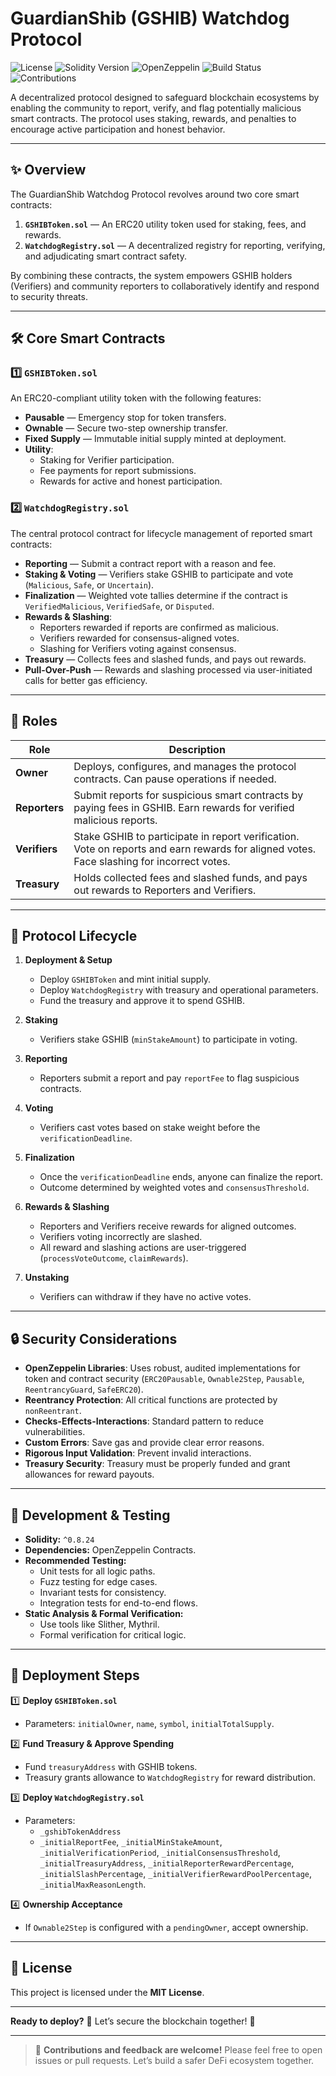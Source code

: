 # GuardianShib (GSHIB) Watchdog Protocol

![License](https://img.shields.io/badge/license-MIT-blue.svg)
![Solidity Version](https://img.shields.io/badge/Solidity-0.8.24-brightgreen)
![OpenZeppelin](https://img.shields.io/badge/uses-OpenZeppelin-9cf)
![Build Status](https://img.shields.io/badge/build-passing-brightgreen)
![Contributions](https://img.shields.io/badge/contributions-welcome-ff69b4)

A decentralized protocol designed to safeguard blockchain ecosystems by enabling the community to report, verify, and flag potentially malicious smart contracts. The protocol uses staking, rewards, and penalties to encourage active participation and honest behavior.

---

## ✨ Overview

The GuardianShib Watchdog Protocol revolves around two core smart contracts:

1. **`GSHIBToken.sol`** — An ERC20 utility token used for staking, fees, and rewards.
2. **`WatchdogRegistry.sol`** — A decentralized registry for reporting, verifying, and adjudicating smart contract safety.

By combining these contracts, the system empowers GSHIB holders (Verifiers) and community reporters to collaboratively identify and respond to security threats.

---

## 🛠️ Core Smart Contracts

### 1️⃣ `GSHIBToken.sol`

An ERC20-compliant utility token with the following features:

- **Pausable** — Emergency stop for token transfers.
- **Ownable** — Secure two-step ownership transfer.
- **Fixed Supply** — Immutable initial supply minted at deployment.
- **Utility**:
  - Staking for Verifier participation.
  - Fee payments for report submissions.
  - Rewards for active and honest participation.

### 2️⃣ `WatchdogRegistry.sol`

The central protocol contract for lifecycle management of reported smart contracts:

- **Reporting** — Submit a contract report with a reason and fee.
- **Staking & Voting** — Verifiers stake GSHIB to participate and vote (`Malicious`, `Safe`, or `Uncertain`).
- **Finalization** — Weighted vote tallies determine if the contract is `VerifiedMalicious`, `VerifiedSafe`, or `Disputed`.
- **Rewards & Slashing**:
  - Reporters rewarded if reports are confirmed as malicious.
  - Verifiers rewarded for consensus-aligned votes.
  - Slashing for Verifiers voting against consensus.
- **Treasury** — Collects fees and slashed funds, and pays out rewards.
- **Pull-Over-Push** — Rewards and slashing processed via user-initiated calls for better gas efficiency.

---

## 👥 Roles

| Role      | Description |
|-----------|-------------|
| **Owner** | Deploys, configures, and manages the protocol contracts. Can pause operations if needed. |
| **Reporters** | Submit reports for suspicious smart contracts by paying fees in GSHIB. Earn rewards for verified malicious reports. |
| **Verifiers** | Stake GSHIB to participate in report verification. Vote on reports and earn rewards for aligned votes. Face slashing for incorrect votes. |
| **Treasury** | Holds collected fees and slashed funds, and pays out rewards to Reporters and Verifiers. |

---

## 🔄 Protocol Lifecycle

1. **Deployment & Setup**  
   - Deploy `GSHIBToken` and mint initial supply.  
   - Deploy `WatchdogRegistry` with treasury and operational parameters.  
   - Fund the treasury and approve it to spend GSHIB.

2. **Staking**  
   - Verifiers stake GSHIB (`minStakeAmount`) to participate in voting.

3. **Reporting**  
   - Reporters submit a report and pay `reportFee` to flag suspicious contracts.

4. **Voting**  
   - Verifiers cast votes based on stake weight before the `verificationDeadline`.

5. **Finalization**  
   - Once the `verificationDeadline` ends, anyone can finalize the report.  
   - Outcome determined by weighted votes and `consensusThreshold`.

6. **Rewards & Slashing**  
   - Reporters and Verifiers receive rewards for aligned outcomes.  
   - Verifiers voting incorrectly are slashed.  
   - All reward and slashing actions are user-triggered (`processVoteOutcome`, `claimRewards`).

7. **Unstaking**  
   - Verifiers can withdraw if they have no active votes.

---

## 🔒 Security Considerations

- **OpenZeppelin Libraries**: Uses robust, audited implementations for token and contract security (`ERC20Pausable`, `Ownable2Step`, `Pausable`, `ReentrancyGuard`, `SafeERC20`).
- **Reentrancy Protection**: All critical functions are protected by `nonReentrant`.
- **Checks-Effects-Interactions**: Standard pattern to reduce vulnerabilities.
- **Custom Errors**: Save gas and provide clear error reasons.
- **Rigorous Input Validation**: Prevent invalid interactions.
- **Treasury Security**: Treasury must be properly funded and grant allowances for reward payouts.

---

## 🧪 Development & Testing

- **Solidity:** `^0.8.24`
- **Dependencies:** OpenZeppelin Contracts.
- **Recommended Testing:**  
  - Unit tests for all logic paths.  
  - Fuzz testing for edge cases.  
  - Invariant tests for consistency.  
  - Integration tests for end-to-end flows.  
- **Static Analysis & Formal Verification:**  
  - Use tools like Slither, Mythril.  
  - Formal verification for critical logic.

---

## 🚀 Deployment Steps

1️⃣ **Deploy `GSHIBToken.sol`**  
- Parameters: `initialOwner`, `name`, `symbol`, `initialTotalSupply`.

2️⃣ **Fund Treasury & Approve Spending**  
- Fund `treasuryAddress` with GSHIB tokens.  
- Treasury grants allowance to `WatchdogRegistry` for reward distribution.

3️⃣ **Deploy `WatchdogRegistry.sol`**  
- Parameters:  
  - `_gshibTokenAddress`  
  - `_initialReportFee`, `_initialMinStakeAmount`, `_initialVerificationPeriod`, `_initialConsensusThreshold`, `_initialTreasuryAddress`, `_initialReporterRewardPercentage`, `_initialSlashPercentage`, `_initialVerifierRewardPoolPercentage`, `_initialMaxReasonLength`.

4️⃣ **Ownership Acceptance**  
- If `Ownable2Step` is configured with a `pendingOwner`, accept ownership.

---

## 📜 License

This project is licensed under the **MIT License**.

---

**Ready to deploy?** 🚀 Let’s secure the blockchain together! 💪

---

> 📢 **Contributions and feedback are welcome!** Please feel free to open issues or pull requests. Let’s build a safer DeFi ecosystem together.
